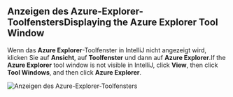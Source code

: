## <a name="displaying-the-azure-explorer-tool-window"></a><span data-ttu-id="43aaf-101">Anzeigen des Azure-Explorer-Toolfensters</span><span class="sxs-lookup"><span data-stu-id="43aaf-101">Displaying the Azure Explorer Tool Window</span></span>

<span data-ttu-id="43aaf-102">Wenn das **Azure Explorer**-Toolfenster in IntelliJ nicht angezeigt wird, klicken Sie auf **Ansicht**, auf **Toolfenster** und dann auf **Azure Explorer**.</span><span class="sxs-lookup"><span data-stu-id="43aaf-102">If the **Azure Explorer** tool window is not visible in IntelliJ, click **View**, then click **Tool Windows**, and then click **Azure Explorer**.</span></span>

![Anzeigen des Azure-Explorer-Toolfensters](media/azure-toolkit-for-intellij-show-azure-explorer/show-az-exp-01.png)

